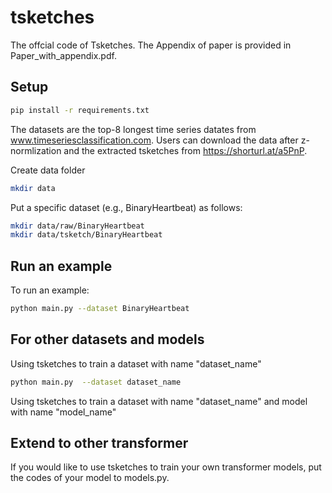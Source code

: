 # tsketches
The offcial code of Tsketches. The Appendix of paper is provided in Paper_with_appendix.pdf.

## Setup
```bash
pip install -r requirements.txt
```
The datasets are the top-8 longest time series datates from www.timeseriesclassification.com.
Users can download the data after z-normlization and the extracted tsketches from https://shorturl.at/a5PnP.

Create data folder
```bash
mkdir data
```
Put a specific dataset (e.g., BinaryHeartbeat) as follows:

```bash
mkdir data/raw/BinaryHeartbeat
mkdir data/tsketch/BinaryHeartbeat
```

## Run an example
To run an example:
```bash
python main.py --dataset BinaryHeartbeat
```

## For other datasets and models

Using tsketches to train a dataset with name "dataset_name"
```bash
python main.py  --dataset dataset_name
```
Using tsketches to train a dataset with name "dataset_name" and model with name "model_name"

## Extend to other transformer

If you would like to use tsketches to train your own transformer models, put the codes of your model to models.py.
